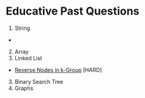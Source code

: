 # Educative Past Questions
1. String
* 
2. Array
2. Linked List
* <a href="https://leetcode.com/problems/reverse-nodes-in-k-group/">Reverse Nodes in k-Group</a> [HARD]
3. Binary Search Tree
4. Graphs
